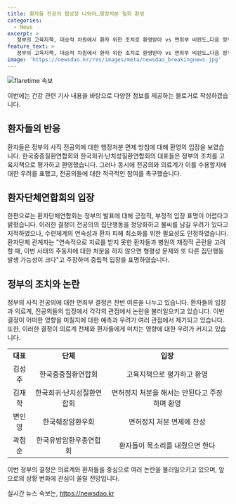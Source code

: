 ```yaml
---
title: 환자들 전공의 협상장 나와야…행정처분 철회 환영
categories:
  - News
excerpt: >
   정부의 고육지책, 대승적 차원에서 환자 위한 조치로 환영받아 vs 면죄부 비판도…다음 정부 때 또 집단행동 일어날 것 - 정부가 전공의의 사직 행정처분 면제 결정에 대해 환자들은 환영하며, 이는 환자를 위한 긍정적인 조치로 받아들여졌다. 그러나 일부 환자들은 이 결정이 집단행동을 정당화하고 불씨를 남길 우려를 표현하며, 행정 처분 면제의 형평성 문제와 미래 집단행동 가능성에 대해 우려하는 목소리도 있다.
feature_text: >
   정부의 고육지책, 대승적 차원에서 환자 위한 조치로 환영받아 vs 면죄부 비판도…다음 정부 때 또 집단행동 일어날 것 - 정부가 전공의의 사직 행정처분 면제 결정에 대해 환자들은 환영하며, 이는 환자를 위한 긍정적인 조치로 받아들여졌다. 그러나 일부 환자들은 이 결정이 집단행동을 정당화하고 불씨를 남길 우려를 표현하며, 행정 처분 면제의 형평성 문제와 미래 집단행동 가능성에 대해 우려하는 목소리도 있다.
image: 'https://newsdao.kr/res/images/meta/newsdao_breakingnews.jpg'
---
```


<p><img src="https://newsdao.kr/res/images/meta/newsdao_breakingnews.jpg" alt="flaretime 속보" /></p>

<p>이번에는 건강 관련 기사 내용을 바탕으로 다양한 정보를 제공하는 블로거로 작성하겠습니다.</p>

<h2 data-ke-size="size26">환자들의 반응</h2>

<p data-ke-size="size16">환자들은 정부의 사직 전공의에 대한 행정처분 면제 방침에 대해 환영의 입장을 보였습니다. 한국중증질환연합회와 한국희귀·난치성질환연합회의 대표들은 정부의 조치를 고육지책으로 평가하고 환영했습니다. 그러나 동시에 전공의와 의료계가 이를 수용할지에 대한 우려를 표했고, 전공의들에 대한 적극적인 참여를 촉구했습니다.</p>

<h2 data-ke-size="size26">환자단체연합회의 입장</h2>

<p data-ke-size="size16">한편으로는 환자단체연합회는 정부의 발표에 대해 긍정적, 부정적 입장 표명이 어렵다고 밝혔습니다. 이러한 결정이 전공의의 집단행동을 정당화하고 불씨를 남길 우려가 있다고 지적하였으나, 수련체계의 연속성과 환자 피해 최소화를 위한 필요성도 인정하였습니다. 환자단체 관계자는 "연속적으로 치료를 받지 못한 환자들과 병원의 재정적 곤란을 고려할 때, 이번 사태의 주동자에 대한 처분을 하지 않으면 형평성 문제와 또 다른 집단행동 발생 가능성이 크다"고 주장하며 중립적 입장을 표명하였습니다.</p>

<h2 data-ke-size="size26">정부의 조치와 논란</h2>

<p data-ke-size="size16">정부의 사직 전공의에 대한 면죄부 결정은 찬반 여론을 나누고 있습니다. 환자들의 입장과 의료계, 전공의들의 입장에서 각각의 관점에서 논란을 불러일으키고 있습니다. 이번 결정이 어떠한 영향을 미칠지에 대한 예측과 우려가 여러 관점에서 제기되고 있습니다. 또한, 이러한 결정이 의료계 전체와 환자들에게 미치는 영향에 대한 우려가 커지고 있습니다.</p>

<table>
    <tr>
        <td style="text-align: center; height: 17px;"><b>대표</b></td>
        <td style="text-align: center; height: 17px;"><b>단체</b></td>
        <td style="text-align: center; height: 17px;"><b>입장</b></td>
    </tr>
    <tr>
        <td style="text-align: center; height: 17px;">김성주</td>
        <td style="text-align: center; height: 17px;">한국중증질환연합회</td>
        <td style="text-align: center; height: 17px;">고육지책으로 평가하고 환영</td>
    </tr>
    <tr>
        <td style="text-align: center; height: 17px;">김재학</td>
        <td style="text-align: center; height: 17px;">한국희귀·난치성질환연합회</td>
        <td style="text-align: center; height: 17px;">면허정지 처분을 해서는 안된다고 주장하며 환영</td>
    </tr>
    <tr>
        <td style="text-align: center; height: 17px;">변인영</td>
        <td style="text-align: center; height: 17px;">한국췌장암환우회</td>
        <td style="text-align: center; height: 17px;">면허정지 처분 면제에 찬성</td>
    </tr>
    <tr>
        <td style="text-align: center; height: 17px;">곽점순</td>
        <td style="text-align: center; height: 17px;">한국유방암환우총연합회</td>
        <td style="text-align: center; height: 17px;">환자들이 목소리를 내줬으면 한다</td>
    </tr>
</table>

<p>이번 정부의 결정은 의료계와 환자들을 중심으로 여러 논란을 불러일으키고 있으며, 앞으로의 상황 변화에 관심이 쏠릴 전망입니다.</p>
실시간 뉴스 속보는, <a href="https://newsdao.kr" rel="dofollow">https://newsdao.kr</a>


